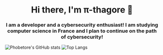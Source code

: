 <h1 align="center">Hi there, I'm π-thagore 👋</h1>

<h3 align="center">I am a developer and a cybersecurity enthusiast! I am studying computer science in France and I plan to continue on the path of cybersecurity!</h3>

![Phobetore's GitHub stats](https://github-readme-stats-sigma-five.vercel.app/api?username=Phobetore&count_private=true&show_icons=true&theme=codeSTACKr)
![Top Langs](https://github-readme-stats-sigma-five.vercel.app/api/top-langs/?username=Phobetore&layout=compact&theme=codeSTACKr)
